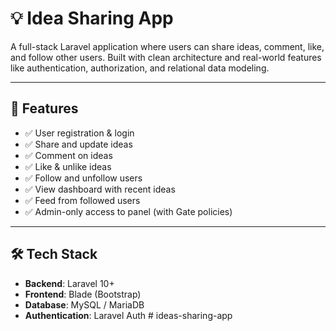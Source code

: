 # 💡 Idea Sharing App

A full-stack Laravel application where users can share ideas, comment, like, and follow other users. Built with clean architecture and real-world features like authentication, authorization, and relational data modeling.

---

## 🚀 Features

- ✅ User registration & login
- ✅ Share and update ideas
- ✅ Comment on ideas
- ✅ Like & unlike ideas
- ✅ Follow and unfollow users
- ✅ View dashboard with recent ideas
- ✅ Feed from followed users
- ✅ Admin-only access to panel (with Gate policies)

---

## 🛠️ Tech Stack

- **Backend**: Laravel 10+
- **Frontend**: Blade (Bootstrap)
- **Database**: MySQL / MariaDB
- **Authentication**: Laravel Auth
#   i d e a s - s h a r i n g - a p p  
 